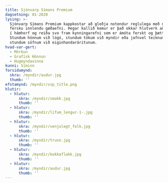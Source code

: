 ```yaml
---
title: Sjónvarp Símans Premium
dagsetning: 01-2020
lysing: >-
  Sjónvarp Símans Premium kappkostar að gleðja notendur reglulega með nýju og
  fersku innlendu gæðaefni. Þegar kallið kemur er það okkar hlutverk að leggjast
  í hámhorf og reiða svo fram kynningarefni sem er ámóta ferskt og þættirnir.
  Stundum hönnum við lógó, stundum tökum við myndir eða jafnvel teiknum. Og
  stundum söfnum við eiginhandaráritunum.
hvad-var-gert:
  - Mörkun
  - Grafísk Hönnun
  - Hugmyndavinna
kunni: Síminn
forsidumynd:
  skra: /myndir/audur.jpg
  thumb: ''
efstamynd: /myndir/ssp_title.png
hlutir:
  - hlutur:
      skra: /myndir/smakk.jpg
      thumb: ''
  - hlutur:
      skra: /myndir/lifum_lengur-1-.jpg
      thumb: ''
  - hlutur:
      skra: /myndir/venjulegt_folk.jpg
      thumb: ''
  - hlutur:
      skra: /myndir/truno.jpg
      thumb: ''
  - hlutur:
      skra: /myndir/kokkaflakk.jpg
      thumb: ''
  - hlutur:
      skra: /myndir/audur.jpg
      thumb: ''
---
```


